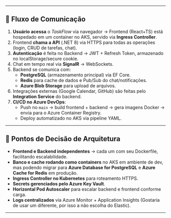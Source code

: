 
---

## **📡 Fluxo de Comunicação**
1. **Usuário acessa** o *TaskFlow* via navegador → Frontend (React+TS) está hospedado em um container no AKS, servido via **Ingress Controller**.
2. Frontend **chama a API** (.NET 8) via HTTPS para todas as operações (login, CRUD de tarefas, chat).
3. **Autenticação** é feita no Backend → JWT + Refresh Token, armazenado no localStorage/secure cookie.
4. Chat em tempo real via **SignalR** → WebSockets.
5. Backend se comunica com:
   - **PostgreSQL** (armazenamento principal) via EF Core.
   - **Redis** para cache de dados e Pub/Sub do chat/notificações.
   - **Azure Blob Storage** para upload de arquivos.
6. Integrações externas (Google Calendar, GitHub) são feitas pelo **Integration Service** do backend.
7. **CI/CD no Azure DevOps**:
   - Push no `main` → build frontend + backend → gera imagens Docker → envia para o Azure Container Registry.
   - Deploy automatizado no AKS via pipeline YAML.

---

## **🔑 Pontos de Decisão de Arquitetura**
- **Frontend e Backend independentes** → cada um com seu Dockerfile, facilitando escalabilidade.
- **Banco e cache rodando como containers** no AKS em ambiente de dev, mas podendo migrar para **Azure Database for PostgreSQL** e **Azure Cache for Redis** em produção.
- **Ingress Controller no Kubernetes** para roteamento HTTPS.
- **Secrets gerenciados pelo Azure Key Vault**.
- **Horizontal Pod Autoscaler** para escalar backend e frontend conforme carga.
- **Logs centralizados** via Azure Monitor + Application Insights (Gostaria de usar um diferente, por isso a não escolha do Elastic).

---
